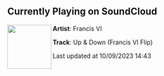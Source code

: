 ## Currently Playing on SoundCloud

[<img align="left" width="100" src="https://i1.sndcdn.com/artworks-dzBOkxadRky1mXTS-oWeySA-t500x500.jpg">](https://soundcloud.com/itsfrancisvi/up-down-francis-vi-flip?in=saxurn/sets/b00)

**Artist**: Francis VI 

**Track**: Up & Down (Francis VI Flip)

Last updated at 10/09/2023 14:43

